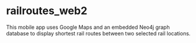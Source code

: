 railroutes_web2
===============

This mobile app uses Google Maps and an embedded Neo4j graph database to display shortest rail routes between two selected rail locations.
